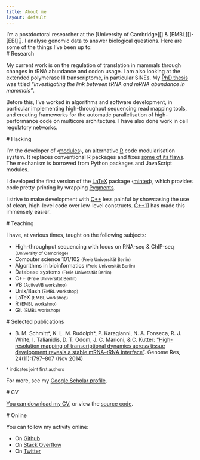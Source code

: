 ```yaml
---
title: About me
layout: default
---
```


<section>
I’m a postdoctoral researcher at the [University of Cambridge][] &
<abbr>[EMBL][]</abbr>-<abbr>[EBI][]</abbr>. I analyse genomic data to answer
biological questions. Here are some of the things I’ve been up to:
</section>

<section>
# Research

My current work is on the regulation of translation in mammals through changes
in <abbr>tRNA</abbr> abundance and codon usage. I am also looking at the
extended polymerase III transcriptome, in particular <abbr>SINE</abbr>s. My [PhD
thesis][] was titled *“Investigating the link between <abbr>tRNA</abbr> and
<abbr>mRNA</abbr> abundance in mammals”*.

Before this, I’ve worked in algorithms and software development, in particular
implementing high-throughput sequencing read mapping tools, and creating
frameworks for the automatic parallelisation of high-performance code on
multicore architecture. I have also done work in cell regulatory networks.
</section>

<section>
# Hacking

I’m the developer of ‹[modules][]›, an alternative [R][] code modularisation
system. It replaces conventional R packages and fixes [some of its
flaws][modules-rationale]. The mechanism is borrowed from Python packages and
JavaScript modules.

I developed the first version of the [LaTeX][] package ‹[minted][]›, which
provides code pretty-printing by wrapping [Pygments][].

I strive to make development with [C++][] less painful by showcasing the use of
clean, high-level code over low-level constructs. [C++11][] has made this
immensely easier.
</section>

<section>
# Teaching

I have, at various times, taught on the following subjects:

* High-throughput sequencing with focus on <abbr>RNA</abbr>-seq & ChIP-seq
  <small>(University of Cambridge)</small>
* Computer science 101/102 <small>(Freie Universität Berlin)</small>
* Algorithms in bioinformatics <small>(Freie Universität Berlin)</small>
* Database systems <small>(Freie Universität Berlin)</small>
* C++ <small>(Freie Universität Berlin)</small>
* VB <small>(ActiveVB workshop)</small>
* Unix/Bash <small>(<abbr>EMBL</abbr> workshop)</small>
* LaTeX <small>(<abbr>EMBL</abbr> workshop)</small>
* R <small>(<abbr>EMBL</abbr> workshop)</small>
* Git <small>(<abbr>EMBL</abbr> workshop)</small>
</section>

<section>
# Selected publications

* <span class="bib authors">B. M. Schmitt\*, K. L. M. Rudolph\*, P. Karagianni,
  N. A. Fonseca, R. J. White, I. Talianidis, D. T. Odom, J. C. Marioni, & C.
  Kutter</span>: [<span class="bib title">“High-resolution mapping of
  transcriptional dynamics across tissue development reveals a stable
  <abbr>mRNA</abbr>–<abbr>tRNA</abbr> interface”</span>][bib-1]. <span
  class="bib journal">Genome Res</span>, <span class="bib
  issue">24(11):1797–807</span> (<span class="bib date">Nov 2014</span>)

<small>\* indicates joint first authors</small>

For more, see my [Google Scholar profile][].
</section>

<section>
# CV

[You can download my <abbr>CV</abbr>][cv], or view the [source code][cv-source].
</section>

<section>
# Online

You can follow my activity online:

* On [Github][]
* On [Stack Overflow][]
* On [Twitter][]
</section>

[University of Cambridge]: http://www.cam.ac.uk/
[EMBL]: http://embl.org
[EBI]: http://www.ebi.ac.uk
[PhD thesis]: https://github.com/klmr/thesis
[R]: http://r-project.org
[modules]: https://github.com/klmr/modules
[modules-rationale]: https://github.com/klmr/modules/wiki/Design-rationale
[LaTeX]: https://www.latex-project.org/
[minted]: http://ctan.org/pkg/minted
[Pygments]: http://pygments.org/
[C++]: https://isocpp.org/
[C++11]: https://en.wikipedia.org/wiki/C%2B%2B11
[C++ for loop]: https://github.com/klmr/cpp-ranges
[Google Scholar profile]: https://scholar.google.com/citations?user=ALuSMe8AAAAJ&hl=en
[bib-1]: http://dx.doi.org/10.1101/gr.176784.114
[cv]: …
[cv-source]: https://github.com/klmr/cv
[Twitter]: http://twitter.com/klmr
[Stack Overflow]: stackoverflow.com/users/1968/konrad-rudolph
[Github]: https://github.com/klmr
